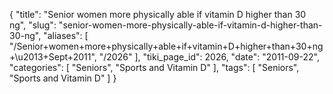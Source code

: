 {
    "title": "Senior women more physically able if vitamin D higher than 30 ng",
    "slug": "senior-women-more-physically-able-if-vitamin-d-higher-than-30-ng",
    "aliases": [
        "/Senior+women+more+physically+able+if+vitamin+D+higher+than+30+ng+\u2013+Sept+2011",
        "/2026"
    ],
    "tiki_page_id": 2026,
    "date": "2011-09-22",
    "categories": [
        "Seniors",
        "Sports and Vitamin D"
    ],
    "tags": [
        "Seniors",
        "Sports and Vitamin D"
    ]
}